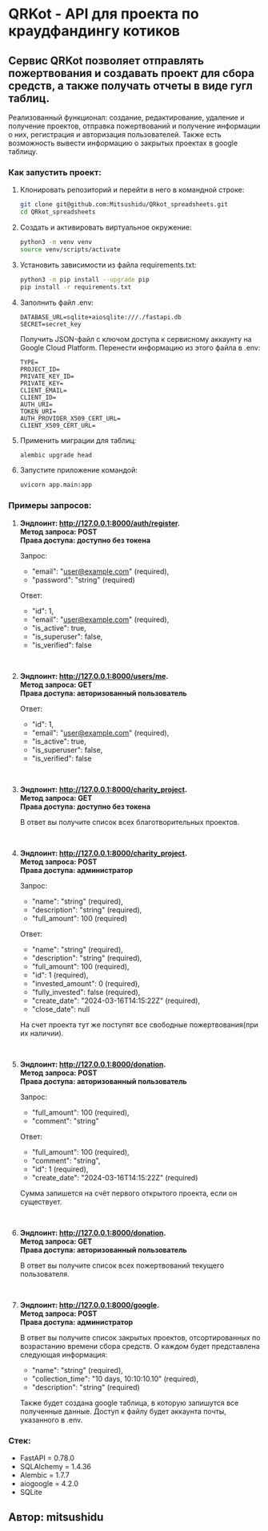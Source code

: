 # QRKot - API для проекта по краудфандингу котиков
## Сервис QRKot позволяет отправлять пожертвования и создавать проект для сбора средств, а также получать отчеты в виде гугл таблиц.
Реализованный функционал: создание, редактирование, удаление и получение проектов, отправка пожертвований и получение информации о них, регистрация и авторизация пользователей. Также есть возможность вывести информацию о закрытых проектах в google таблицу.

### Как запустить проект:

1. Клонировать репозиторий и перейти в него в командной строке:

    ```bash
    git clone git@github.com:Mitsushidu/QRkot_spreadsheets.git
    cd QRkot_spreadsheets
    ```
2. Cоздать и активировать виртуальное окружение:

    ```bash
    python3 -m venv venv
    source venv/scripts/activate
    ```
3. Установить зависимости из файла requirements.txt:

    ```bash
    python3 -m pip install --upgrade pip
    pip install -r requirements.txt
    ```
3. Заполнить файл .env:
    ```
    DATABASE_URL=sqlite+aiosqlite:///./fastapi.db
    SECRET=secret_key
    ```

    Получить JSON-файл с ключом доступа к сервисному аккаунту на Google Cloud Platform. Перенести информацию из этого файла в .env:

    ```
    TYPE=
    PROJECT_ID=
    PRIVATE_KEY_ID=
    PRIVATE_KEY=
    CLIENT_EMAIL=
    CLIENT_ID=
    AUTH_URI=
    TOKEN_URI=
    AUTH_PROVIDER_X509_CERT_URL=
    CLIENT_X509_CERT_URL=
    ```
4. Применить миграции для таблиц:

    ```bash
    alembic upgrade head
    ```
5. Запустите приложение командой:

    ```bash
    uvicorn app.main:app
    ```

### Примеры запросов:
1. **Эндпоинт: http://127.0.0.1:8000/auth/register. 
    <br>Метод запроса: POST
    <br>Права доступа: доступно без токена**

    Запрос:

    * "email": "user@example.com" (required),
    * "password": "string" (required)
   
    Ответ:
  
    * "id": 1,
    * "email": "user@example.com" (required),
    * "is_active": true,
    * "is_superuser": false,
    * "is_verified": false

<br>

2. **Эндпоинт: http://127.0.0.1:8000/users/me. 
  <br>Метод запроса: GET
  <br>Права доступа: авторизованный пользователь** 

    Ответ:

    * "id": 1,
    * "email": "user@example.com" (required),
    * "is_active": true,
    * "is_superuser": false,
    * "is_verified": false

<br>

3. **Эндпоинт: http://127.0.0.1:8000/charity_project. 
<br>Метод запроса: GET
<br>Права доступа: доступно без токена**

    В ответ вы получите список всех благотворительных проектов.

<br>

4. **Эндпоинт: http://127.0.0.1:8000/charity_project. 
<br>Метод запроса: POST
<br>Права доступа: администратор**

    Запрос:

    * "name": "string" (required),
    * "description": "string" (required),
    * "full_amount": 100 (required)

    Ответ:

    * "name": "string" (required),
    * "description": "string" (required),
    * "full_amount": 100 (required),
    * "id": 1 (required),
    * "invested_amount": 0 (required),
    * "fully_invested": false (required),
    * "create_date": "2024-03-16T14:15:22Z" (required),
    * "close_date": null

    На счет проекта тут же поступят все свободные пожертвования(при их наличии).

<br>

5. **Эндпоинт: http://127.0.0.1:8000/donation. 
<br>Метод запроса: POST
<br>Права доступа: авторизованный пользователь**

    Запрос:

    * "full_amount": 100 (required),
    * "comment": "string"

    Ответ:

    * "full_amount": 100 (required),
    * "comment": "string",
    * "id": 1 (required),
    * "create_date": "2024-03-16T14:15:22Z" (required)

    Сумма запишется на счёт первого открытого проекта, если он существует.

<br>

6. **Эндпоинт: http://127.0.0.1:8000/donation. 
<br>Метод запроса: GET
<br>Права доступа: авторизованный пользователь**

    В ответ вы получите список всех пожертвований текущего пользователя.

<br>

7. **Эндпоинт: http://127.0.0.1:8000/google. 
<br>Метод запроса: POST
<br>Права доступа: администратор**

    В ответ вы получите список закрытых проектов, отсортированных по возрастанию времени сбора средств. О каждом будет представлена следующая информация:

    * "name": "string" (required),
    * "collection_time": "10 days, 10:10:10.10" (required),
    * "description": "string" (required)

    Также будет создана google таблица, в которую запишутся все полученные данные. Доступ к файлу будет аккаунта почты, указанного в .env.



### Стек: 
* FastAPI = 0.78.0
* SQLAlchemy = 1.4.36
* Alembic = 1.7.7
* aiogoogle = 4.2.0
* SQLite

## Автор: mitsushidu
